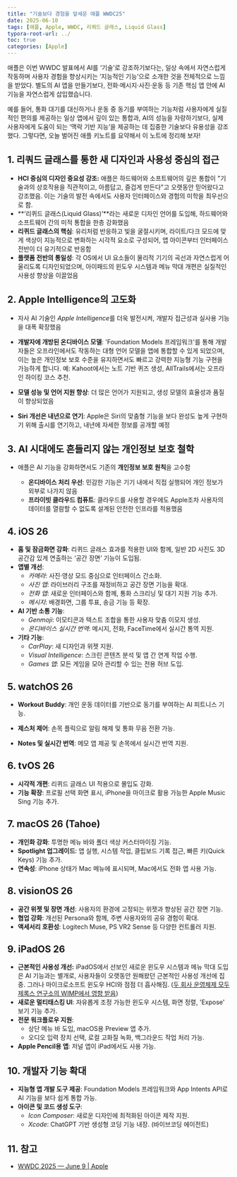 ```yaml
---
title: "기술보다 경험을 앞세운 애플 WWDC25"
date: 2025-06-10
tags: [애플, Apple, WWDC, 리쿼드 글래스, Liquid Glass]
typora-root-url: ../
toc: true
categories: [Apple]
---
```


애플은 이번 WWDC 발표에서 AI를 ‘기술’로 강조하기보다는, 일상 속에서 자연스럽게 작동하며 사용자 경험을 향상시키는 ‘지능적인 기능’으로 소개한 것을 전체적으로 느낌을 받았다. 별도의 AI 앱을 만들기보다, 전화·메시지·사진·운동 등 기존 핵심 앱 안에 AI 기능을 자연스럽게 삽입했습니다. 

예를 들어, 통화 대기를 대신하거나 운동 중 동기를 부여하는 기능처럼 사용자에게 실질적인 편의를 제공하는 일상 앱에서 깊이 있는 통합과, AI의 성능을 자랑하기보다, 실제 사용자에게 도움이 되는 ‘맥락 기반 지능’을 제공하는 데 집중한 기술보다 유용성을 강조했다. 그렇다면, 오늘 벌어진 애플 키노트를 요약해서 이 노트에 정리해 보자!



## 1. 리쿼드 글래스를 통한 새 디자인과 사용성 중심의 접근

* **HCI 중심의 디자인 중요성 강조:** 애플은 하드웨어와 소프트웨어의 깊은 통합이 "기술과의 상호작용을 직관적이고, 아름답고, 즐겁게 만든다"고 오랫동안 믿어왔다고 강조했음. 이는 기술의 발전 속에서도 사용자 인터페이스와 경험의 미학을 최우선으로 함.
*  **‘리퀴드 글래스(Liquid Glass)’**라는 새로운 디자인 언어를 도입해, 하드웨어와 소프트웨어 간의 미적 통합을 한층 강화했음
  * **리퀴드 글래스의 핵심**: 유리처럼 반응하고 빛을 굴절시키며, 라이트/다크 모드에 맞게 색상이 지능적으로 변화하는 시각적 요소로 구성되어, 앱 아이콘부터 인터페이스 전반이 더 유기적으로 반응함
  * **플랫폼 전반의 통일성**: 각 OS에서 UI 요소들이 물리적 기기의 곡선과 자연스럽게 어울리도록 디자인되었으며, 아이패드의 윈도우 시스템과 메뉴 막대 개편은 실질적인 사용성 향상을 이끌었음



## 2. Apple Intelligence의 고도화

* 자사 AI 기술인 *Apple Intelligence*를 더욱 발전시켜, 개발자 접근성과 실사용 기능을 대폭 확장했음

* **개발자에 개방된 온디바이스 모델**: 'Foundation Models 프레임워크'를 통해 개발자들은 오프라인에서도 작동하는 대형 언어 모델을 앱에 통합할 수 있게 되었으며, 이는 높은 개인정보 보호 수준을 유지하면서도 빠르고 강력한 지능형 기능 구현을 가능하게 합니다. 예: Kahoot에서는 노트 기반 퀴즈 생성, AllTrails에서는 오프라인 하이킹 코스 추천.

* **모델 성능 및 언어 지원 향상**: 더 많은 언어가 지원되고, 생성 모델의 효율성과 품질이 향상되었음

* **Siri 개선은 내년으로 연기**: Apple은 Siri의 맞춤형 기능을 보다 완성도 높게 구현하기 위해 출시를 연기하고, 내년에 자세한 정보를 공개할 예정

  

## 3. AI 시대에도 흔들리지 않는 개인정보 보호 철학

* 애플은 AI 기능을 강화하면서도 기존의 **개인정보 보호 원칙**을 고수함

  * **온디바이스 처리 우선**: 민감한 기능은 기기 내에서 직접 실행되어 개인 정보가 외부로 나가지 않음
  * **프라이빗 클라우드 컴퓨트**: 클라우드를 사용할 경우에도 Apple조차 사용자의 데이터를 열람할 수 없도록 설계된 안전한 인프라를 적용했음

  

## 4. iOS 26

* **홈 및 잠금화면 강화**: 리퀴드 글래스 효과를 적용한 UI와 함께, 일반 2D 사진도 3D 공간감 있게 연출하는 ‘공간 장면’ 기능이 도입됨.
* **앱별 개선**:
  - *카메라*: 사진·영상 모드 중심으로 인터페이스 간소화.
  - *사진 앱*: 라이브러리 구조를 재정비하고 공간 장면 기능을 확대.
  - *전화 앱*: 새로운 인터페이스와 함께, 통화 스크리닝 및 대기 지원 기능 추가.
  - *메시지*: 배경화면, 그룹 투표, 송금 기능 등 확장.
* **AI 기반 소통 기능**:
  - *Genmoji*: 이모티콘과 텍스트 조합을 통한 사용자 맞춤 이모지 생성.
  - *온디바이스 실시간 번역*: 메시지, 전화, FaceTime에서 실시간 통역 지원.
* **기타 기능**:
  - *CarPlay*: 새 디자인과 위젯 지원.
  - *Visual Intelligence*: 스크린 콘텐츠 분석 및 앱 간 연계 작업 수행.
  - *Games 앱*: 모든 게임을 모아 관리할 수 있는 전용 허브 도입.



## 5. watchOS 26

* **Workout Buddy**: 개인 운동 데이터를 기반으로 동기를 부여하는 AI 피트니스 기능.

* **제스처 제어**: 손목 플릭으로 알림 해제 및 통화 무음 전환 가능.

* **Notes 및 실시간 번역**: 메모 앱 제공 및 손목에서 실시간 번역 지원.



## 6. tvOS 26

* **시각적 개편**: 리퀴드 글래스 UI 적용으로 몰입도 강화.
* **기능 확장**: 프로필 선택 화면 표시, iPhone을 마이크로 활용 가능한 Apple Music Sing 기능 추가.



## 7. macOS 26 (Tahoe) 

* **개인화 강화**: 투명한 메뉴 바와 폴더 색상 커스터마이징 기능.
* **Spotlight 업그레이드**: 앱 실행, 시스템 작업, 클립보드 기록 접근, 빠른 키(Quick Keys) 기능 추가.
* **연속성**: iPhone 상태가 Mac 메뉴에 표시되며, Mac에서도 전화 앱 사용 가능.



## 8. visionOS 26

* **공간 위젯 및 장면 개선**: 사용자의 환경에 고정되는 위젯과 향상된 공간 장면 기능.
* **협업 강화**: 개선된 Persona와 함께, 주변 사용자와의 공유 경험이 확대.
* **액세서리 호환성**: Logitech Muse, PS VR2 Sense 등 다양한 컨트롤러 지원.



## 9. iPadOS 26

* **근본적인 사용성 개선:** iPadOS에서 선보인 새로운 윈도우 시스템과 메뉴 막대 도입은 AI 기능과는 별개로, 사용자들이 오랫동안 원해왔던 근본적인 사용성 개선에 집중. 그러나 마이크로소프트 윈도우 HCI와 점점 더 흡사해짐. ([두 회사 운영체제 모두 제록스 연구소의 WIMP에서 영향 받음](https://en.wikipedia.org/wiki/WIMP_(computing)))
* **새로운 멀티태스킹 UI**: 자유롭게 조정 가능한 윈도우 시스템, 화면 정렬, 'Expose' 보기 기능 추가.
* **전문 워크플로우 지원**:
  - 상단 메뉴 바 도입, macOS용 Preview 앱 추가.
  - 오디오 입력 장치 선택, 로컬 고화질 녹화, 백그라운드 작업 처리 가능.
* **Apple Pencil용 앱**: 저널 앱이 iPad에서도 사용 가능.



## 10. 개발자 기능 확대

* **지능형 앱 개발 도구 제공**: Foundation Models 프레임워크와 App Intents API로 AI 기능을 보다 쉽게 통합 가능.
* **아이콘 및 코드 생성 도구**:
  - *Icon Composer*: 새로운 디자인에 최적화된 아이콘 제작 지원.
  - *Xcode*: ChatGPT 기반 생성형 코딩 기능 내장. (바이브코딩 에이전트)



## 11. 참고

* [WWDC 2025 — June 9 | Apple](https://www.youtube.com/watch?v=0_DjDdfqtUE)

  